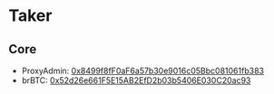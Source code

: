 # Taker

## Core

- ProxyAdmin: [0x8499f8fF0aF6a57b30e9016c05Bbc081061fb383](https://explorer.taker.xyz/address/0x8499f8fF0aF6a57b30e9016c05Bbc081061fb383)
- brBTC: [0x52d26e661F5E15AB2EfD2b03b5406E030C20ac93](https://explorer.taker.xyz/token/0x52d26e661F5E15AB2EfD2b03b5406E030C20ac93)

